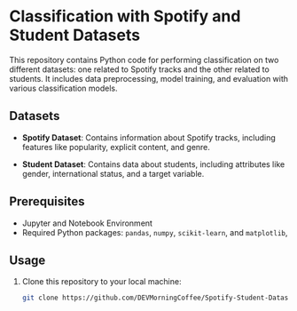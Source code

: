 # Classification with Spotify and Student Datasets

This repository contains Python code for performing classification on two different datasets: one related to Spotify tracks and the other related to students. It includes data preprocessing, model training, and evaluation with various classification models.

## Datasets

- **Spotify Dataset**: Contains information about Spotify tracks, including features like popularity, explicit content, and genre.

- **Student Dataset**: Contains data about students, including attributes like gender, international status, and a target variable.

## Prerequisites

- Jupyter and Notebook Environment
- Required Python packages: `pandas`, `numpy`, `scikit-learn`, and `matplotlib`,

## Usage

1. Clone this repository to your local machine:

   ```bash
   git clone https://github.com/DEVMorningCoffee/Spotify-Student-Dataset
